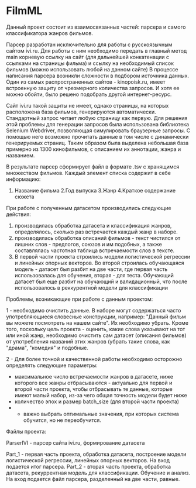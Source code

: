 # FilmML

Данный проект состоит из взаимосвязанных частей: парсера и самого классификатора жанров фильмов.

Парсер разработан исключительно для работы с русскоязычным сайтом ivi.ru. Для работы с ним необходимо передать в главный метод main корневую ссылку на сайт (для дальнейшей конкатенации с ссылками на страницы фильма) и ссылку на необходимый список фильмов (можно использовать любой на данном сайте)
В процессе написания парсера возникли сложности в подбором источника данных. Один из самых распространенных сайтов - kinopoisk.ru, имеет встроенную защиту от чрезмерного количества запросов. И хотя ее можно обойти, было решено подобрать другой интернет-ресурс.

Сайт ivi.ru такой защиты не имеет, однако страницы, на которых расположена база фильмов, генерируются автоматически. Стандартный запрос читает любую страницу как первую. Для решения этой проблемы для генерации запросов была использована библиотека Selenium Webdriver, позволяющая симулировать браузерные запросы. С помощью него возможно прочитать данные в том числе с динамически генерируемых страниц. Таким образом была выделена небольшая база примерно из 1300 кинофильмов, с описанием их аннотации, жанра и названием. 

В результате парсер сформирует файл в формате .tsv с хранящимся множеством фильмов. Каждый элемент списка содержит в себе информацию:
1. Название фильма
2.Год выпуска
3.Жанр
4.Краткое содержание сюжета


При работе с полученным датасетом производились следующие действия:

1. производилась обработка датасета и классификация жанров, определялось, сколько раз встречается каждый жанр в наборе.
2. производилась обработка описаний фильмов - текст чистился от лишних слов - предлогов, союзов и им подобных, а также составлялась частотная таблица встречаемости слов в тексте.
3. В первой части проекта строились модели логистической регрессии и линейных опорных векторов. Во второй строилась обучающаяся модель - датасет был разбит на две части, где первая часть использовалась для обучения, вторая - для теста. Обучающий датасет был еще разбит на обучающий и валидационный, что после использовалось в реккурентной модели для классификации





Проблемы, возникающие при работе с данным проектом:

1 - необходимо очистить данные. В наборе могут содержаться часто употребляющиеся словесные конструкции, например: "Данный фильм вы можете посмотреть на нашем сайте". Их необходимо убрать. Кроме того, поскольку цель проекта - оценить, какие слова указывают на тот или иной жанр, необходимо очистить сам датасет (описания фильмов) от употребления названий этих жанров (убрать такие слова, как "драма", "комедия" и подобные.

2 - Для более точной и качественной работы необходимо осторожно определять следующие параметры:
- максимальное число встречаемости жанров в датасете, ниже которого все жанры отбрасываются - актуально для первой и второй части проекта, чтобы отбрасывать те данные, которые имеют малый набор, из-за чего общая точность модели будет ниже
- количество эпох и размер batch_size (для второй части проекта) 
- - важно выбрать оптимальные значения, при которых система обучится, но не переобучится. 


Файлы проекта:

ParserIVI - парсер сайта ivi.ru, формирование датасета

Part_1 - первая часть проекта, обработка датасета, построение модели логистической регрессии, линейных опорных векторов. На вход подается итог парсера.
Part_2 - вторая часть проекта, обработка датасета, рекуррентная модель для классификации. Обучение и анализ. На вход подается файл парсера, разделенный на две части, равные.
